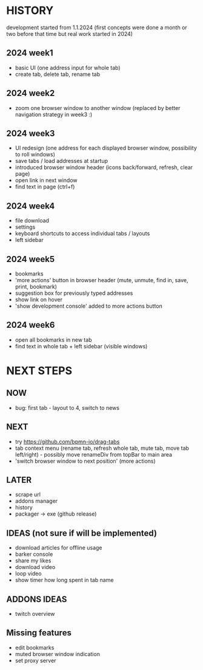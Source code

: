 # HISTORY
development started from 1.1.2024 
(first concepts were done a month or two before that time but real work started in 2024)

## 2024 week1 
* basic UI (one address input for whole tab)
* create tab, delete tab, rename tab

## 2024 week2 
* zoom one browser window to another window (replaced by better navigation strategy in week3 :)

## 2024 week3 
* UI redesign (one address for each displayed browser window, possibility to roll windows)
* save tabs / load addresses at startup
* introduced browser window header (icons back/forward, refresh, clear page)
* open link in next window
* find text in page (ctrl+f)

## 2024 week4 
* file download
* settings
* keyboard shortcuts to access individual tabs / layouts
* left sidebar

## 2024 week5 
* bookmarks
* 'more actions' button in browser header (mute, unmute, find in, save, print, bookmark)
* suggestion box for previously typed addresses
* show link on hover
* 'show development console' added to more actions button

## 2024 week6
* open all bookmarks in new tab
* find text in whole tab + left sidebar (visible windows)


# NEXT STEPS

## NOW
* bug: first tab - layout to 4, switch to news

## NEXT
* try https://github.com/bpmn-io/drag-tabs
* tab context menu (rename tab, refresh whole tab, mute tab, move tab left/right) - possibly move renameDiv from topBar to main area
* 'switch browser window to next position' (more actions)

## LATER
* scrape url
* addons manager
* history
* packager → exe (github release)

## IDEAS (not sure if will be implemented)
* download articles for offline usage
* barker console
* share my likes
* download video
* loop video
* show timer how long spent in tab name

## ADDONS IDEAS
* twitch overview

## Missing features
* edit bookmarks
* muted browser window indication
* set proxy server
